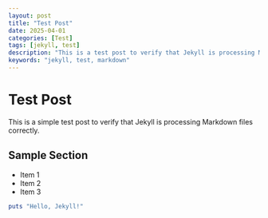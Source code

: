```yaml
---
layout: post
title: "Test Post"
date: 2025-04-01
categories: [Test]
tags: [jekyll, test]
description: "This is a test post to verify that Jekyll is processing Markdown files correctly."
keywords: "jekyll, test, markdown"
---
```


# Test Post

This is a simple test post to verify that Jekyll is processing Markdown files correctly.

## Sample Section

- Item 1
- Item 2
- Item 3

```ruby
puts "Hello, Jekyll!"
